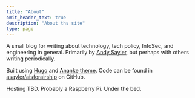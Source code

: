 ```yaml
---
title: "About"
omit_header_text: true
description: "About ths site"
type: page
---
```


A small blog for writing about technology, tech policy, InfoSec, and
engineering in general. Primarily by [Andy Sayler](https://www.andysayler.com),
but perhaps with others writing periodically.

Built using [Hugo](https://gohugo.io/) and
[Ananke theme](https://github.com/theNewDynamic/gohugo-theme-ananke/).
Code can be found in
[asayler/aisforairship](https://github.com/asayler/aisforairship) on
GitHub.

Hosting TBD. Probably a Raspberry Pi. Under the bed.

